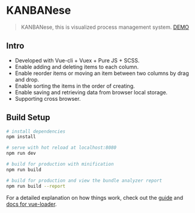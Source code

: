 # KANBANese

> KANBANese, this is visualized process management system. [DEMO](https://chenyiya.com/kanbanese/)

## Intro

- Developed with Vue-cli + Vuex + Pure JS + SCSS.
- Enable adding and deleting items to each column.
- Enable reorder items or moving an item between two columns by drag and drop.
- Enable sorting the items in the order of creating.
- Enable saving and retrieving data from browser local storage.
- Supporting cross browser.

## Build Setup

``` bash
# install dependencies
npm install

# serve with hot reload at localhost:8080
npm run dev

# build for production with minification
npm run build

# build for production and view the bundle analyzer report
npm run build --report
```

For a detailed explanation on how things work, check out the [guide](http://vuejs-templates.github.io/webpack/) and [docs for vue-loader](http://vuejs.github.io/vue-loader).

